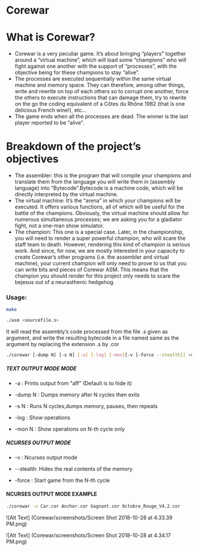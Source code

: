 # Corewar

# What is Corewar?
 
 - Corewar is a very peculiar game. It’s about bringing “players” together around a “virtual machine”, which will load some “champions” who will fight against one another with the support of “processes”, with the objective being for these champions to stay “alive”.
 - The processes are executed sequentially within the same virtual machine and memory space. They can therefore, among other things, write and rewrite on top of each others so to corrupt one another, force the others to execute instructions that can damage them, try to rewrite on the go the coding equivalent of a Côtes du Rhône 1982 (that is one delicious French wine!), etc...
 - The game ends when all the processes are dead. The winner is the last player reported to be “alive”.
# Breakdown of the project’s objectives
- The assembler: this is the program that will compile your champions and translate
them from the language you will write them in (assembly language) into “Bytecode”.Bytecode
is a machine code, which will be directly interpreted by the virtual
machine.
- The virtual machine: It’s the “arena” in which your champions will be executed.
It offers various functions, all of which will be useful for the battle of the champions.
Obviously, the virtual machine should allow for numerous simultaneous processes;
we are asking you for a gladiator fight, not a one-man show simulator.
- The champion: This one is a special case. Later, in the championship, you will
need to render a super powerful champion, who will scare the staff team to death.
However, rendering this kind of champion is serious work. And since, for now, we
are mostly interested in your capacity to create Corewar’s other programs (i.e. the
assembler and virtual machine), your current champion will only need to prove to
us that you can write bits and pieces of Corewar ASM. This means that the champion
you should render for this project only needs to scare the bejesus out of a
neurasthenic hedgehog.
### Usage:

```sh
make
```

```sh
./asm <sourcefile.s>
```
It will read the assembly’s code processed from the file .s given as argument, and write the resulting bytecode in a file named same as the argument by replacing the extension .s  by  .cor
 
```sh
./corewar [-dump N] [-s N] [-a] [-log] [-mon][-v [-force --stealth]] <champion1.cor>
```
##### TEXT OUTPUT MODE MODE 

 - -a      : Prints output from "aff" (Default is to hide it)
 
- -dump N : Dumps memory after N cycles then exits

- -s N    : Runs N cycles,dumps memory, pauses, then repeats

- -log    : Show operations

- -mon N  : Show operations on N-th cycle only


##### NCURSES OUTPUT MODE 

- -v      : Ncurses output mode

- --stealth: Hides the real contents of the memory

- -force  : Start game from the N-th cycle
#### NCURSES OUTPUT MODE EXAMPLE
```sh
./corewar -v Car.cor Anchor.cor Gagnant.cor Octobre_Rouge_V4.2.cor 
```
![Alt Text] (Corewar/screenshots/Screen Shot 2018-10-28 at 4.33.39 PM.png)


![Alt Text] (Corewar/screenshots/Screen Shot 2018-10-28 at 4.34.17 PM.png)
